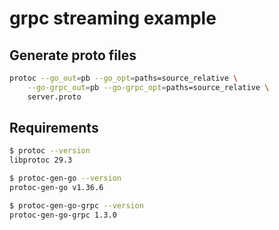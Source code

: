 # grpc streaming example

## Generate proto files

```bash
protoc --go_out=pb --go_opt=paths=source_relative \
    --go-grpc_out=pb --go-grpc_opt=paths=source_relative \
    server.proto
```

## Requirements

```bash
$ protoc --version
libprotoc 29.3
```

```bash
$ protoc-gen-go --version
protoc-gen-go v1.36.6
```

```bash
$ protoc-gen-go-grpc --version
protoc-gen-go-grpc 1.3.0
```
